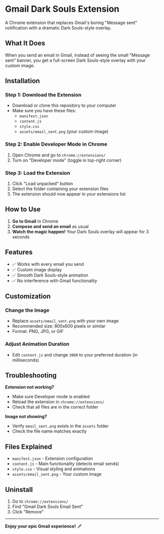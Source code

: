 # Gmail Dark Souls Extension

A Chrome extension that replaces Gmail's boring "Message sent" notification with a dramatic Dark Souls-style overlay.

## What It Does

When you send an email in Gmail, instead of seeing the small "Message sent" banner, you get a full-screen Dark Souls-style overlay with your custom image.

## Installation

### Step 1: Download the Extension
- Download or clone this repository to your computer
- Make sure you have these files:
  - `manifest.json`
  - `content.js`
  - `style.css`
  - `assets/email_sent.png` (your custom image)

### Step 2: Enable Developer Mode in Chrome
1. Open Chrome and go to `chrome://extensions/`
2. Turn on "Developer mode" (toggle in top-right corner)

### Step 3: Load the Extension
1. Click "Load unpacked" button
2. Select the folder containing your extension files
3. The extension should now appear in your extensions list

## How to Use

1. **Go to Gmail** in Chrome
2. **Compose and send an email** as usual
3. **Watch the magic happen!** Your Dark Souls overlay will appear for 3 seconds

## Features

- ✅ Works with every email you send
- ✅ Custom image display
- ✅ Smooth Dark Souls-style animation
- ✅ No interference with Gmail functionality

## Customization

### Change the Image
- Replace `assets/email_sent.png` with your own image
- Recommended size: 800x600 pixels or similar
- Format: PNG, JPG, or GIF

### Adjust Animation Duration
- Edit `content.js` and change `3000` to your preferred duration (in milliseconds)

## Troubleshooting

**Extension not working?**
- Make sure Developer mode is enabled
- Reload the extension in `chrome://extensions/`
- Check that all files are in the correct folder

**Image not showing?**
- Verify `email_sent.png` exists in the `assets` folder
- Check the file name matches exactly

## Files Explained

- `manifest.json` - Extension configuration
- `content.js` - Main functionality (detects email sends)
- `style.css` - Visual styling and animations
- `assets/email_sent.png` - Your custom image

## Uninstall

1. Go to `chrome://extensions/`
2. Find "Gmail Dark Souls Email Sent"
3. Click "Remove"

---

**Enjoy your epic Gmail experience!** 🗡️ 
